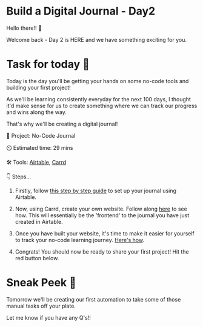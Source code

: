 # Build a Digital Journal - Day2


Hello there!! 👋

Welcome back - Day 2 is HERE and we have something exciting for you. 

# Task for today 🚀


Today is the day you'll be getting your hands on some no-code tools and building your first project! 

As we'll be learning consistently everyday for the next 100 days, I thought it'd make sense for us to create something where we can track our progress and wins along the way. 

That's why we'll be creating a digital journal! 

🧱 Project: No-Code Journal

⏲️ Estimated time: 29 mins

🛠️ Tools: [Airtable](https://www.airtable.com/), [Carrd](https://carrd.co/)

👇 Steps...

1. Firstly, follow [this step by step guide](https://mynocodejournal.com/#airtable) to set up your journal using Airtable. 

2. Now, using Carrd, create your own website. Follow along [here](https://mynocodejournal.com/#carrd) to see how. This will essentially be the 'frontend' to the journal you have just created in Airtable. 

3. Once you have built your website, it's time to make it easier for yourself to track your no-code learning journey. [Here's how](https://mynocodejournal.com/#notifications).  

4. Congrats! You should now be ready to share your first project! Hit the red button below. 

# Sneak Peek 👀

Tomorrow we'll be creating our first automation to take some of those manual tasks off your plate. 

Let me know if you have any Q's!!